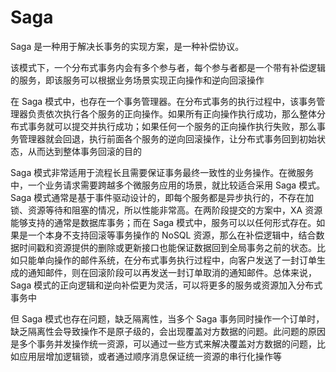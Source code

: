 # Saga

Saga 是一种用于解决长事务的实现方案，是一种补偿协议。

该模式下，一个分布式事务内会有多个参与者，每个参与者都是一个带有补偿逻辑的服务，即该服务可以根据业务场景实现正向操作和逆向回滚操作

在 Saga 模式中，也存在一个事务管理器。在分布式事务的执行过程中，该事务管理器负责依次执行各个服务的正向操作。如果所有正向操作执行成功，那么整体分布式事务就可以提交并执行成功；如果任何一个服务的正向操作执行失败，那么事务管理器就会回退，执行前面各个服务的逆向回滚操作，让分布式事务回到初始状态，从而达到整体事务回滚的目的

Saga 模式非常适用于流程长且需要保证事务最终一致性的业务操作。在微服务中，一个业务请求需要跨越多个微服务应用的场景，就比较适合采用 Saga 模式。Saga 模式通常是基于事件驱动设计的，即每个服务都是异步执行的，不存在加锁、资源等待和阻塞的情况，所以性能非常高。在两阶段提交的方案中，XA 资源能够支持的通常是数据库事务；而在 Saga 模式中，服务可以以任何形式存在。如果是一个本身不支持回滚等事务操作的 NoSQL 资源，那么在补偿逻辑中，结合数据时间戳和资源提供的删除或更新接口也能保证数据回到全局事务之前的状态。比如只能单向操作的邮件系统，在分布式事务执行过程中，向客户发送了一封订单生成的通知邮件，则在回滚阶段可以再发送一封订单取消的通知邮件。总体来说，Saga 模式的正向逻辑和逆向补偿更为灵活，可以将更多的服务或资源加入分布式事务中

但 Saga 模式也存在问题，缺乏隔离性，当多个 Saga 事务同时操作一个订单时，缺乏隔离性会导致操作不是原子级的，会出现覆盖对方数据的问题。此问题的原因是多个事务并发操作统一资源，可以通过一些方式来解决覆盖对方数据的问题，比如应用层增加逻辑锁，或者通过顺序消息保证统一资源的串行化操作等